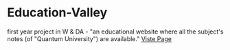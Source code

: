 # Education-Valley
first year project in W &amp; DA - "an educational website where all the subject's notes (of "Quantum University") are available."
<a href="https://ramsundar-kushwaha.github.io/Education-Valley/">Viste Page</a>
